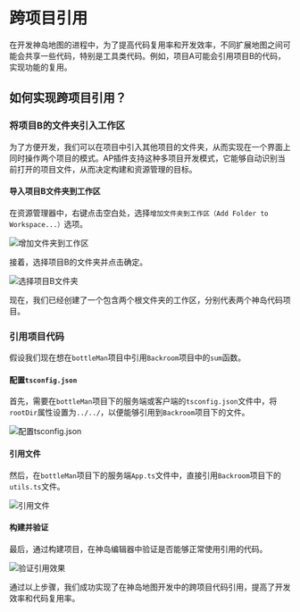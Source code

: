 # 跨项目引用

在开发神岛地图的进程中，为了提高代码复用率和开发效率，不同扩展地图之间可能会共享一些代码，特别是工具类代码。例如，项目A可能会引用项目B的代码，实现功能的复用。

## 如何实现跨项目引用？

### 将项目B的文件夹引入工作区

为了方便开发，我们可以在项目中引入其他项目的文件夹，从而实现在一个界面上同时操作两个项目的模式。AP插件支持这种多项目开发模式，它能够自动识别当前打开的项目文件，从而决定构建和资源管理的目标。

#### 导入项目B文件夹到工作区

在资源管理器中，右键点击空白处，选择`增加文件夹到工作区（Add Folder to Workspace...）`选项。

![增加文件夹到工作区](/QQ20241130-105649.png)

接着，选择项目B的文件夹并点击确定。

![选择项目B文件夹](/QQ20241130-105935.png)

现在，我们已经创建了一个包含两个根文件夹的工作区，分别代表两个神岛代码项目。

### 引用项目代码

假设我们现在想在`bottleMan`项目中引用`Backroom`项目中的`sum`函数。

#### 配置`tsconfig.json`

首先，需要在`bottleMan`项目下的服务端或客户端的`tsconfig.json`文件中，将`rootDir`属性设置为`../../`，以便能够引用到`Backroom`项目下的文件。

![配置`tsconfig.json`](/QQ20241130-110625.png)

#### 引用文件

然后，在`bottleMan`项目下的服务端`App.ts`文件中，直接引用`Backroom`项目下的`utils.ts`文件。

![引用文件](/QQ20241130-110733.png)

#### 构建并验证

最后，通过构建项目，在神岛编辑器中验证是否能够正常使用引用的代码。

![验证引用效果](/QQ20241130-111024.png)

通过以上步骤，我们成功实现了在神岛地图开发中的跨项目代码引用，提高了开发效率和代码复用率。